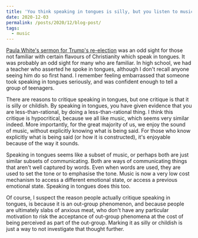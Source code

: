 ```yaml
---
title: 'You think speaking in tongues is silly, but you listen to music'
date: 2020-12-03
permalink: /posts/2020/12/blog-post/
tags:
  - music
---
```


[Paula White's sermon for Trump's re-election](https://www.youtube.com/watch?v=AUmMUmLYT1Y&ab_channel=EntertainmentToday) was an odd sight for those not familiar with certain flavours of Christianity which speak in tongues. It was probably an odd sight for many who are familiar. In high school, we had a teacher who asserted he spoke in tongues, although I don't recall anyone seeing him do so first hand. I remember feeling embarrassed that someone took speaking in tongues seriously, and was confident enough to tell a group of teenagers. 

There are reasons to critique speaking in tongues, but one critique is that it is silly or childish. By speaking in tongues, you have given evidence that you are less-than-rational, by doing a less-than-rational thing. I think this critique is hypocritical, because we all like music, which seems very similar indeed. More importantly, for the great majority of us, we enjoy the sound of music, without explicitly knowing what is being said. For those who know explicitly what is being said (or how it is constructed), it's enjoyable because of the way it sounds. 

Speaking in tongues seems like a subset of music, or perhaps both are just similar subsets of communicating. Both are ways of communicating things that aren't well captured by words. Even when words are used, they are used to set the tone or to emphasise the tone. Music is now a very low cost mechanism to access a different emotional state, or access a previous emotional state. Speaking in tongues does this too.

Of course, I suspect the reason people actually critique speaking in tongues, is because it is an out-group phenomenon, and because people are ultimately slabs of anxious meat, who don't have any particular motivation to risk the acceptance of out-group phenomena at the cost of being perceived as part of the out-group. Marking it as silly or childish is just a way to not investigate that thought further. 